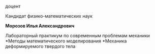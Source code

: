 доцент

Кандидат физико-математических наук

**Морозов Илья Александрович**

Лабораторный практикум по современным проблемам механики
	*Методы математического моделирования
	*Механика деформируемого твердого тела